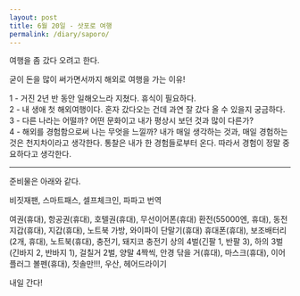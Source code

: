 ```yaml
---
layout: post
title: 6월 20일 - 삿포로 여행
permalink: /diary/saporo/
---
```



여행을 좀 갔다 오려고 한다.  

굳이 돈을 많이 써가면서까지 해외로 여행을 가는 이유!  

1 - 거진 2년 반 동안 일해오느라 지쳤다. 휴식이 필요하다.  
2 - 내 생애 첫 해외여행이다. 혼자 갔다오는 건데 과연 잘 갔다 올 수 있을지 궁금하다.  
3 - 다른 나라는 어떨까? 어떤 문화이고 내가 평상시 보던 것과 많이 다른가?  
4 - 해외를 경험함으로써 나는 무엇을 느낄까? 내가 매일 생각하는 것과, 매일 경험하는 것은 천지차이라고 생각한다. 통찰은 내가 한 경험들로부터 온다. 따라서 경험이 정말 중요하다고 생각한다.  

---  

준비물은 아래와 같다.  

비짓재팬, 스마트패스, 셀프체크인, 파파고 번역

여권(휴대), 항공권(휴대), 호텔권(휴대), 무선이어폰(휴대)
환전(55000엔, 휴대), 동전 지갑(휴대), 지갑(휴대), 노트북 가방, 와이파이 단말기(휴대)
휴대폰(휴대), 보조배터리(2개, 휴대), 노트북(휴대), 충전기, 돼지코 충전기
상의 4벌(긴팔 1, 반팔 3), 하의 3벌(긴바지 2, 반바지 1), 
걸칠거 2벌, 양말 4짝씩, 안경 닦을 거(휴대), 마스크(휴대), 이어플러그
볼펜(휴대), 칫솔만!!!, 우산, 헤어드라이기

내일 간다!